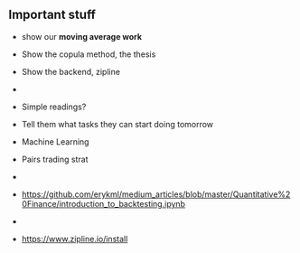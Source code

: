## Important stuff

- show our **moving average work** 
- Show the copula method, the thesis
- Show the backend, zipline 
- 


- Simple readings?
- Tell them what tasks they can start doing tomorrow
- Machine Learning 
- Pairs trading strat
- 

- https://github.com/erykml/medium_articles/blob/master/Quantitative%20Finance/introduction_to_backtesting.ipynb
- 
- https://www.zipline.io/install
